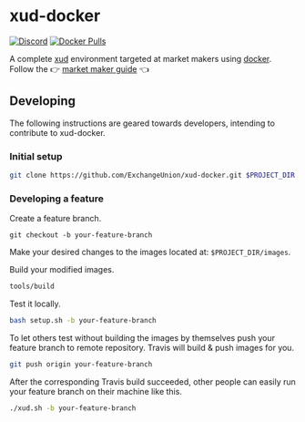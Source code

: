 # xud-docker

[![Discord](https://img.shields.io/discord/547402601885466658.svg)](https://discord.gg/YgDhMSn)
[![Docker Pulls](https://img.shields.io/docker/pulls/exchangeunion/xud)](https://hub.docker.com/r/exchangeunion/xud)

A complete [xud](https://github.com/ExchangeUnion/xud) environment targeted at market makers using [docker](https://www.docker.com/). Follow the 👉 [market maker guide](https://docs.exchangeunion.com/start-earning/market-maker-guide) 👈

## Developing

The following instructions are geared towards developers, intending to contribute to xud-docker.

### Initial setup

```bash
git clone https://github.com/ExchangeUnion/xud-docker.git $PROJECT_DIR
```

### Developing a feature

Create a feature branch.

```
git checkout -b your-feature-branch
```

Make your desired changes to the images located at: `$PROJECT_DIR/images`.

Build your modified images.

```bash
tools/build
```

Test it locally.

```bash
bash setup.sh -b your-feature-branch
```

To let others test without building the images by themselves push your feature branch to remote repository. Travis will build & push images for you.

```bash
git push origin your-feature-branch
```

After the corresponding Travis build succeeded, other people can easily run your feature branch on their machine like this.

```bash
./xud.sh -b your-feature-branch
```
